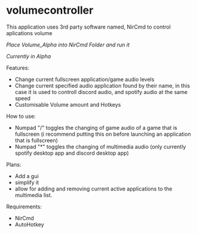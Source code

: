 # volumecontroller

This application uses 3rd party software named, NirCmd to control aplications volume

*Place Volume_Alpha into NirCmd Folder and run it*

*Currently in Alpha*

Features: 
- Change current fullscreen application/game audio levels
- Change current specified audio application found by their name, in this case it is used to controll discord audio, and spotify audio at the same speed
- Customisable Volume amount and Hotkeys

How to use:
- Numpad "/" toggles the changing of game audio of a game that is fullscreen (i recommend putting this on before launching an application that is fullscreen)
- Numpad "*" toggles  the changing of multimedia audio (only currently spotify desktop app and discord desktop app)

Plans:
- Add a gui
- simplify it
- allow for adding and removing current active applications to the multimedia list.
 
Requirements:
- NirCmd
- AutoHotkey


